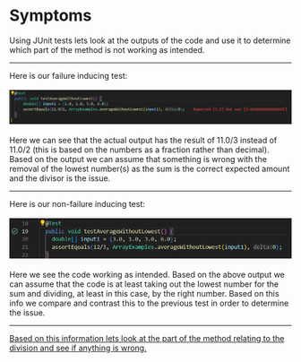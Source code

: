 # Symptoms
Using JUnit tests lets look at the outputs of the code and use it to determine which part of the method is not working as intended.

---
Here is our failure inducing test: \
\
![Image](lab3_bugs_1.png)	\
\
Here we can see that the actual output has the result of 11.0/3 instead of 11.0/2 (this is based on the numbers as a fraction 
rather than decimal). Based on the output we can assume that something is wrong with the removal of the lowest number(s) as 
the sum is the correct expected amount and the divisor is the issue.

---
Here is our non-failure inducing test: \
\
![Image](lab3_bugs_2.png) \
\
Here we see the code working as intended. Based on the above output we can assume that the code is at least taking out the lowest 
number for the sum and dividing, at least in this case, by the right number. Based on this info we compare and contrast
this to the previous test in order to determine the issue.

---
[Based on this information lets look at the part of the method relating to the division and see if anything is wrong.](lab3_bugs_4thpage.md)
